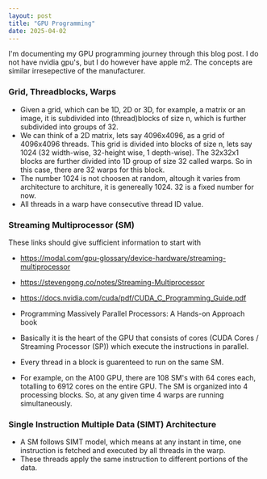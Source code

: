 ```yaml
---
layout: post
title: "GPU Programming"
date: 2025-04-02
---
```


I'm documenting my GPU programming journey through this blog post. I do not have nvidia gpu's, but I do however have apple m2. The concepts are similar irresepective of the manufacturer.

### Grid, Threadblocks, Warps

- Given a grid, which can be 1D, 2D or 3D, for example, a matrix or an image, it is subdivided into (thread)blocks of size n, which is further subdivided into groups of 32. 
- We can think of a 2D matrix, lets say 4096x4096, as a grid of 4096x4096 threads. This grid is divided into blocks of size n, lets say 1024 (32 width-wise, 32-height wise, 1 depth-wise).
The 32x32x1 blocks are further divided into 1D group of size 32 called warps. So in this case, there are 32 warps for this block.
- The number 1024 is not choosen at random, altough it varies from architecture to architure, it is genereally 1024. 32 is a fixed number for now.
- All threads in a warp have consecutive thread ID value.

### Streaming Multiprocessor (SM)

These links should give sufficient information to start with

- https://modal.com/gpu-glossary/device-hardware/streaming-multiprocessor
- https://stevengong.co/notes/Streaming-Multiprocessor
- https://docs.nvidia.com/cuda/pdf/CUDA_C_Programming_Guide.pdf
- Programming Massively Parallel Processors: A Hands-on Approach book

- Basically it is the heart of the GPU that consists of cores (CUDA Cores / Streaming Processor (SP)) which execute the instructions in parallel.
- Every thread in a block is guarenteed to run on the same SM.
- For example, on the A100 GPU, there are 108 SM's with 64 cores each, totalling to 6912 cores on the entire GPU. The SM is organized into 4 processing blocks. So, at any given time 4 warps are running simultaneously.
  
### Single Instruction Multiple Data (SIMT) Architecture

- A SM follows SIMT model, which means at any instant in time, one instruction is fetched and executed by all threads in the warp.
- These threads apply the same instruction to different portions of the data.
